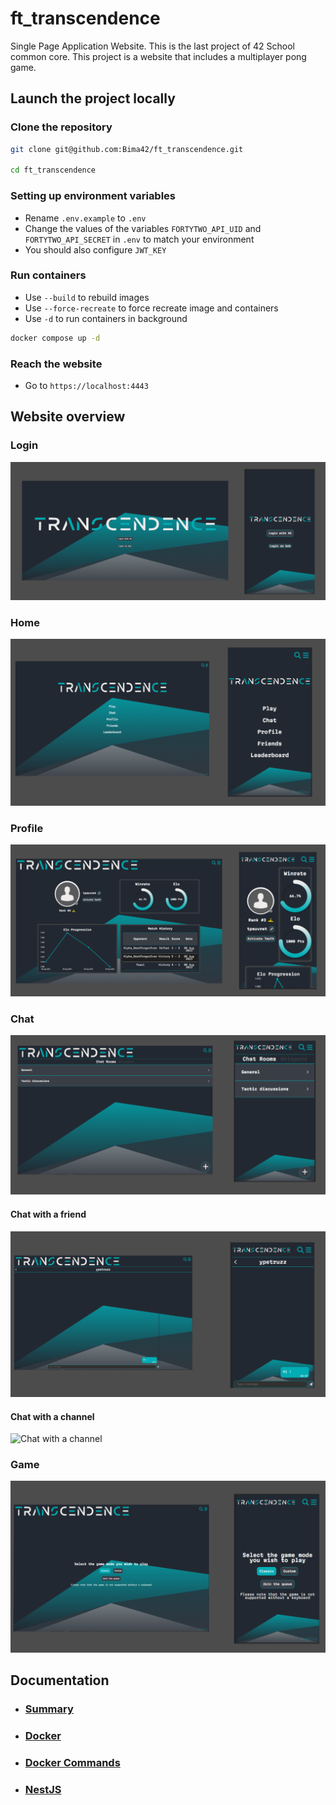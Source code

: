 # ft_transcendence
Single Page Application Website. This is the last project of 42 School common core. 
This project is a website that includes a multiplayer pong game.

## Launch the project locally
### Clone the repository
```bash
git clone git@github.com:Bima42/ft_transcendence.git

cd ft_transcendence
```

### Setting up environment variables
- Rename `.env.example` to `.env`
- Change the values of the variables `FORTYTWO_API_UID` and `FORTYTWO_API_SECRET` in `.env` to match your environment
- You should also configure `JWT_KEY` 

### Run containers
- Use `--build` to rebuild images
- Use `--force-recreate` to force recreate image and containers
- Use `-d` to run containers in background

```bash
docker compose up -d
```

### Reach the website
- Go to `https://localhost:4443`

## Website overview
### Login
![Login page](docs/images/login_page.png)

### Home
![Home page](docs/images/home_page.png)

### Profile
![Profile page](docs/images/profile_page.png)

### Chat
![Chat page](docs/images/chat_page.png)
#### Chat with a friend
![Chat with a friend](docs/images/chat_with_a_friend.png)
#### Chat with a channel
![Chat with a channel](docs/images/chat_with_a_channel.png)

### Game
![Game page](docs/images/game_page.png)


## Documentation
- ### [Summary](docs/Summary.md)
- ### [Docker](docs/docker/0-what-is-docker.md)
- ### [Docker Commands](docs/docker/3-docker-usefull-commands.md)
- ### [NestJS](docs/nestjs/0-what-is-nestjs.md)
